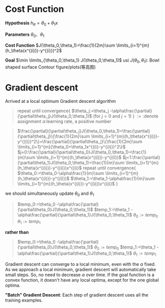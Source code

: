 # Cost Function
**Hypothesis**
$h_\theta=\theta_0+\theta_1x$

**Parameters**
$\theta_0$、$\theta_1$

**Cost Function**
$J(\theta_0,\theta_1)=\frac{1}{2m}\sum \limits_{i=1}^{m}(h_\theta(x^{(i)})-y^{(i)})^2$

**Goal**
$\min \limits_{\theta_0,\theta_1} J(\theta_0,\theta_1)$
usi
$J(\theta_0,\theta_1)$: Bowl shaped surface
Contour figure/plots(等高图)

# Gradient descent
Arrived at a local optimum
Gradient descent algorithm
>repeat until convergence{
	$\theta_j:=\theta_j -\alpha\frac{\partial}{\partial\theta_j}J(\theta_0,\theta_1)$ (for $j=0$ and $j=1$)
}
$:=:$denote assignment
$\alpha:$learning rate, a positive number

>$\frac{\partial}{\partial\theta_j}J(\theta_0,\theta_1)=\frac{\partial}{\partial\theta_j}\{\frac{1}{2m}\sum \limits_{i=1}^{m}(h_\theta(x^{(i)})-y^{(i)})^2\}=\frac{\partial}{\partial\theta_j}\{\frac{1}{2m}\sum \limits_{i=1}^{m}(\theta_0+\theta_1x^{(i)}-y^{(i)})^2\}$
$j=0:\frac{\partial}{\partial\theta_0}J(\theta_0,\theta_1)=\frac{1}{m}\sum \limits_{i=1}^{m}(h_\theta(x^{(i)})-y^{(i)})$
$j=1:\frac{\partial}{\partial\theta_1}J(\theta_0,\theta_1)=\frac{1}{m}\sum \limits_{i=1}^{m}(h_\theta(x^{(i)})-y^{(i)})x^{(i)}$
repeat until convergence{
	$\theta_0:=\theta_0-\alpha\frac{1}{m}\sum \limits_{i=1}^{m}(h_\theta(x^{(i)})-y^{(i)})$
	$\theta_1:=\theta_1-\alpha\frac{1}{m}\sum \limits_{i=1}^{m}(h_\theta(x^{(i)})-y^{(i)})x^{(i)}$
}

we should simultaneously update $\theta_0$ and $\theta_1$
>$temp_0:=\theta_0 -\alpha\frac{\partial}{\partial\theta_0}J(\theta_0,\theta_1)$
$temp_1:=\theta_1 -\alpha\frac{\partial}{\partial\theta_1}J(\theta_0,\theta_1)$
$\theta_0:=temp_0$
$\theta_1:=temp_1$

**rather than**

>$temp_0:=\theta_0 -\alpha\frac{\partial}{\partial\theta_0}J(\theta_0,\theta_1)$
$\theta_0:=temp_0$
$temp_1:=\theta_1 -\alpha\frac{\partial}{\partial\theta_1}J(\theta_0,\theta_1)$
$\theta_1:=temp_1$

Gradient descent can converge to a local minimum, even with the $\alpha$ fixed. As we approach a local minimum, gradient descent will automatically take small steps. So, no need to decrease $\alpha$ over time.
If the goal function is a convex function, it doesn't have any local optima, except for the one global optima.

**"Batch" Gradient Descent**: Each step of gradient descent uses all the training examples.
<!--stackedit_data:
eyJoaXN0b3J5IjpbMTY3NDA3NjYxMCwtODM2NzU0NTAxXX0=
-->